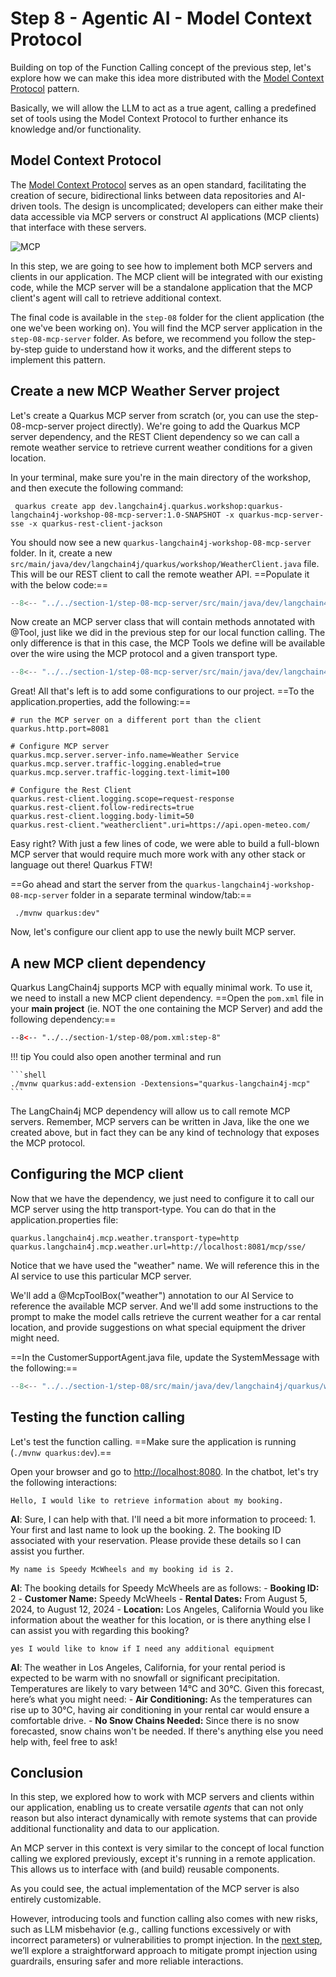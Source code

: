 # Step 8 - Agentic AI - Model Context Protocol

Building on top of the Function Calling concept of the previous step, let's explore how we can make this idea more distributed with the [Model Context Protocol](https://docs.quarkiverse.io/quarkus-mcp-server/dev/index.html) pattern.

Basically, we will allow the LLM to act as a true agent, calling a predefined set of tools using the Model Context Protocol to further enhance its knowledge and/or functionality. 

## Model Context Protocol

The [Model Context Protocol](https://modelcontextprotocol.io/introduction) serves as an open standard, facilitating the creation of secure,
bidirectional links between data repositories and AI-driven tools. The design is uncomplicated;
developers can either make their data accessible via MCP servers or construct AI applications
(MCP clients) that interface with these servers.

![MCP](../images/mcp.png)

In this step, we are going to see how to implement both MCP servers and clients in our application. The MCP client will be integrated with our existing code, while the MCP server will be a standalone application that the MCP client's agent will call to retrieve additional context.

The final code is available in the `step-08` folder for the client application (the one we've been working on). You will find the MCP server application in the `step-08-mcp-server` folder.
As before, we recommend you follow the step-by-step guide to understand how it works, and the different steps to implement this pattern.

## Create a new MCP Weather Server project

Let's create a Quarkus MCP server from scratch (or, you can use the step-08-mcp-server project directly). We're going to add the Quarkus MCP server dependency, and the REST Client dependency so we can call a remote weather service to retrieve current weather conditions for a given location.

In your terminal, make sure you're in the main directory of the workshop, and then execute the following command:

```shell
 quarkus create app dev.langchain4j.quarkus.workshop:quarkus-langchain4j-workshop-08-mcp-server:1.0-SNAPSHOT -x quarkus-mcp-server-sse -x quarkus-rest-client-jackson
```

You should now see a new `quarkus-langchain4j-workshop-08-mcp-server` folder. In it, create a new `src/main/java/dev/langchain4j/quarkus/workshop/WeatherClient.java` file. This will be our REST client to call the remote weather API. ==Populate it with the below code:==

```java title="WeatherClient.java"
--8<-- "../../section-1/step-08-mcp-server/src/main/java/dev/langchain4j/quarkus/workshop/WeatherClient.java"
```
Now create an MCP server class that will contain methods annotated with @Tool, just like we did in the previous step for our local function calling. The only difference is that in this case, the MCP Tools we define will be available over the wire using the MCP protocol and a given transport type.

```java title="Weather.java"
--8<-- "../../section-1/step-08-mcp-server/src/main/java/dev/langchain4j/quarkus/workshop/Weather.java"
```

Great! All that's left is to add some configurations to our project. ==To the application.properties, add the following:==

```properties title="application.properties"
# run the MCP server on a different port than the client
quarkus.http.port=8081

# Configure MCP server
quarkus.mcp.server.server-info.name=Weather Service
quarkus.mcp.server.traffic-logging.enabled=true
quarkus.mcp.server.traffic-logging.text-limit=100

# Configure the Rest Client
quarkus.rest-client.logging.scope=request-response
quarkus.rest-client.follow-redirects=true
quarkus.rest-client.logging.body-limit=50
quarkus.rest-client."weatherclient".uri=https://api.open-meteo.com/
```

Easy right? With just a few lines of code, we were able to build a full-blown MCP server that would require much more work with any other stack or language out there! Quarkus FTW!

==Go ahead and start the server from the `quarkus-langchain4j-workshop-08-mcp-server` folder in a separate terminal window/tab:==

```shell
 ./mvnw quarkus:dev"
```

Now, let's configure our client app to use the newly built MCP server.

## A new MCP client dependency

Quarkus LangChain4j supports MCP with equally minimal work. To use it, we need to install a new MCP client dependency.
==Open the `pom.xml` file in your **main project** (ie. NOT the one containing the MCP Server) and add the following dependency:==

```xml title="pom.xml"
--8<-- "../../section-1/step-08/pom.xml:step-8"
```

!!! tip
    You could also open another terminal and run

    ```shell
    ./mvnw quarkus:add-extension -Dextensions="quarkus-langchain4j-mcp"
    ```

The LangChain4j MCP dependency will allow us to call remote MCP servers. Remember, MCP servers can be written in Java, like the one we created above, but in fact they can be any kind of technology that exposes the MCP protocol.

## Configuring the MCP client

Now that we have the dependency, we just need to configure it to call our MCP server using the http transport-type. You can do that in the application.properties file:

```properties title="application.properties"
quarkus.langchain4j.mcp.weather.transport-type=http
quarkus.langchain4j.mcp.weather.url=http://localhost:8081/mcp/sse/
```

Notice that we have used the "weather" name. We will reference this in the AI service to use this particular MCP server. 

We'll add a @McpToolBox("weather") annotation to our AI Service to reference the available MCP server. And we'll add some instructions to the prompt to make the model calls retrieve the current weather for a car rental location, and provide suggestions on what special equipment the driver might need.

==In the CustomerSupportAgent.java file, update the SystemMessage with the following:==

```java title="CustomerSupportAgent.java"
--8<-- "../../section-1/step-08/src/main/java/dev/langchain4j/quarkus/workshop/CustomerSupportAgent.java"
```

## Testing the function calling

Let's test the function calling.
==Make sure the application is running (`./mvnw quarkus:dev`).==

Open your browser and go to [http://localhost:8080](http://localhost:8080).
In the chatbot, let's try the following interactions:

```text title="You"
Hello, I would like to retrieve information about my booking.
```

**AI**: Sure, I can help with that. I'll need a bit more information to proceed: 1. Your first and last name to look up the booking. 2. The booking ID associated with your reservation. Please provide these details so I can assist you further.

```text title="You"
My name is Speedy McWheels and my booking id is 2.
```

**AI**: The booking details for Speedy McWheels are as follows: - **Booking ID:** 2 - **Customer Name:** Speedy McWheels - **Rental Dates:** From August 5, 2024, to August 12, 2024 - **Location:** Los Angeles, California Would you like information about the weather for this location, or is there anything else I can assist you with regarding this booking?

```text title="You"
yes I would like to know if I need any additional equipment
```

**AI**: The weather in Los Angeles, California, for your rental period is expected to be warm with no snowfall or significant precipitation. Temperatures are likely to vary between 14°C and 30°C. Given this forecast, here’s what you might need: - **Air Conditioning:** As the temperatures can rise up to 30°C, having air conditioning in your rental car would ensure a comfortable drive. - **No Snow Chains Needed:** Since there is no snow forecasted, snow chains won't be needed. If there's anything else you need help with, feel free to ask!

[//]: # (![type:video]&#40;images/chat-booking.mp4&#41;{: style='width: 80%'})

## Conclusion

In this step, we explored how to work with MCP servers and clients within our application, enabling us to create versatile _agents_ that can not only reason but also interact dynamically with remote systems that can provide additional functionality and data to our application.

An MCP server in this context is very similar to the concept of local function calling we explored previously, except it's running in a remote application. This allows us to interface with (and build) reusable components.

As you could see, the actual implementation of the MCP server is also entirely customizable.

However, introducing tools and function calling also comes with new risks, such as LLM misbehavior (e.g., calling functions excessively or with incorrect parameters) or vulnerabilities to prompt injection.
In the [next step](./step-09), we’ll explore a straightforward approach to mitigate prompt injection using guardrails, ensuring safer and more reliable interactions.
